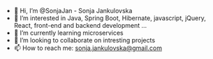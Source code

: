 <!--- ✨✨✨✨✨✨✨✨✨✨--->

- 👋 Hi, I’m @SonjaJan - Sonja Jankulovska
- 👀 I’m interested in Java, Spring Boot, Hibernate, javascript, jQuery, React, front-end and backend development ...
- 🌱 I’m currently learning microservices
- 💞️ I’m looking to collaborate on intresting projects
- 📫 How to reach me: sonja.jankulovska@gmail.com


<!--- ✨✨✨✨✨✨✨✨✨✨--->
